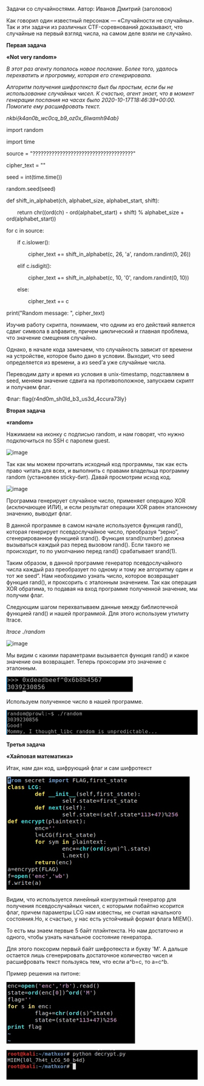 ﻿Задачи со случайностями. Автор: Иванов Дмитрий (заголовок)

Как говорил один известный персонаж — «Случайности не случайны». Так и эти задачи из различных CTF-соревнований доказывают, что случайные на первый взгляд числа, на самом деле взяли не случайно.

**Первая задача**

**«Not very random»**

*В этот раз агенту попалось новое послание. Более того, удалось перехватить и программу, которая его сгенерировала.*

*Алгоритм получения шифротекста был бы простым, если бы не использование случайных чисел. К счастью, агент знает, что в момент генерации послания на часах было 2020-10-17T18:46:39+00:00. Помогите ему расшифровать текст.*

*nkbi{k4an0b\_wc0cq\_b9\_oz0x\_6lwamh94ab}*

import random

import time

source = "?????????????????????????????????????"

cipher\_text = ""

seed = int(time.time())

random.seed(seed)

def shift\_in\_alphabet(ch, alphabet\_size, alphabet\_start, shift):

`    `return chr((ord(ch) - ord(alphabet\_start) + shift) % alphabet\_size + ord(alphabet\_start))

for c in source:

`    `if c.islower():

`        `cipher\_text += shift\_in\_alphabet(c, 26, 'a', random.randint(0, 26))

`    `elif c.isdigit():

`        `cipher\_text += shift\_in\_alphabet(c, 10, '0', random.randint(0, 10))

`    `else:

`        `cipher\_text += c

print("Random message: ", cipher\_text)

Изучив работу скрипта, понимаем, что одним из его действий является сдвиг символа в алфавите, причем циклический и главная проблема, что значение смещения случайно.

Однако, в начале кода замечаем, что случайность зависит от времени на устройстве, которое было дано в условии. Выходит, что seed определяется из времени, а из seed’а уже случайные числа.

Переводим дату и время из условия в unix-timestamp, подставляем в seed, меняем значение сдвига на противоположное, запускаем скрипт и получаем флаг.

Флаг: flag{r4nd0m\_sh0ld\_b3\_us3d\_4ccura73ly}














**Вторая задача**

**«random»**


Нажимаем на иконку с подписью random, и нам говорят, что нужно подключиться по SSH с паролем guest.

![image](Aspose.Words.1d0d4728-3558-4edd-b500-cae557cfefe0.001.png)

Так как мы можем прочитать исходный код программы, так как есть право читать для всех, и выполнить с правами владельца программу random (установлен sticky-бит). Давай просмотрим исход код.

![image](Aspose.Words.1d0d4728-3558-4edd-b500-cae557cfefe0.002.png)

Программа генерирует случайное число, применяет операцию XOR (исключающее ИЛИ), и если результат операции XOR равен эталонному значению, выводит флаг.

В данной программе в самом начале используется функция rand(), которая генерирует псевдослучайное число, преобразуя “зерно”, сгенерированное функцией srand(). Функция srand(number) должна вызываться каждый раз перед вызовом rand(). Если такого не происходит, то по умолчанию перед rand() срабатывает srand(1).

Таким образом, в данной программе генератор псевдослучайного числа каждый раз преобразует по одному и тому же алгоритму один и тот же seed”. Нам необходимо узнать число, которое возвращает функция rand(), и проксорить с эталонным значением. Так как операция XOR обратима, то подавая на вход программе полученной значение, мы получим флаг.

Следующим шагом перехватываем данные между библиотечной функцией rand() и нашей программой. Для этого используем утилиту ltrace.

*ltrace ./random*

![image](Aspose.Words.1d0d4728-3558-4edd-b500-cae557cfefe0.003.png)

Мы видим с какими параметрами вызывается функция rand() и какое значение она возвращает. Теперь проксорим это значение с эталонным.

![image](Aspose.Words.1d0d4728-3558-4edd-b500-cae557cfefe0.004.png)

Используем полученное число в нашей программе.

![image](Aspose.Words.1d0d4728-3558-4edd-b500-cae557cfefe0.005.png)










**Третья задача**

**«Хайповая математика»**

Итак, нам дан код, шифрующий флаг и сам шифротекст

![Разбор отборочного этапа MIEM CTF 2k18, изображение №7](Aspose.Words.1d0d4728-3558-4edd-b500-cae557cfefe0.006.jpeg)

Видим, что используется линейный конгруэнтный генератор для получения псевдослучайных чисел, с которыми побайтно ксорится флаг, причем параметры LCG нам известны, не считая начального состояния.Но, к счастью, у нас есть устойчивый формат флага MIEM{}. 

То есть мы знаем первые 5 байт плэйнтекста. Но нам достаточно и одного, чтобы узнать начальное состояние генератора. 

Для этого поксорим первый байт шифротекста и букву 'M'. А дальше остается лишь сгенерировать достаточное количество чисел и расшифровать текст пользуясь тем, что если a^b=c, то a=c^b.

Пример решения на питоне:

![Разбор отборочного этапа MIEM CTF 2k18, изображение №8](Aspose.Words.1d0d4728-3558-4edd-b500-cae557cfefe0.007.jpeg)

![Разбор отборочного этапа MIEM CTF 2k18, изображение №9](Aspose.Words.1d0d4728-3558-4edd-b500-cae557cfefe0.008.jpeg)

